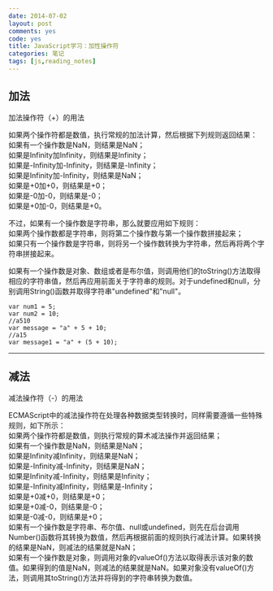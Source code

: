 ```yaml
---
date: 2014-07-02
layout: post
comments: yes
code: yes
title: JavaScript学习：加性操作符
categories: 笔记
tags: [js,reading_notes]
---
```


## 加法

加法操作符（+）的用法

如果两个操作符都是数值，执行常规的加法计算，然后根据下列规则返回结果：  
如果有一个操作数是NaN，则结果是NaN；   
如果是Infinity加Infinity，则结果是Infinity；   
如果是-Infinity加-Infinity，则结果是-Infinity；   
如果是Infinity加-Infinity，则结果是NaN；   
如果是+0加+0，则结果是+0；   
如果是-0加-0，则结果是-0；   
如果是+0加-0，则结果是+0。 

不过，如果有一个操作数是字符串，那么就要应用如下规则：   
如果两个操作数都是字符串，则将第二个操作数与第一个操作数拼接起来；   
如果只有一个操作数是字符串，则将另一个操作数转换为字符串，然后再将两个字符串拼接起来。

如果有一个操作数是对象、数组或者是布尔值，则调用他们的toString()方法取得相应的字符串值，然后再应用前面关于字符串的规则。对于undefined和null，分别调用String()函数并取得字符串"undefined"和"null"。

    var num1 = 5;
    var num2 = 10;
    //a510
    var message = "a" + 5 + 10; 
    //a15
    var message1 = "a" + (5 + 10); 

-----

## 减法

减法操作符（-）的用法

ECMAScript中的减法操作符在处理各种数据类型转换时，同样需要遵循一些特殊规则，如下所示：   
如果两个操作符都是数值，则执行常规的算术减法操作并返回结果；    
如果有一个操作数是NaN，则结果是NaN；   
如果是Infinity减Infinity，则结果是NaN；   
如果是-Infinity减-Infinity，则结果是NaN；   
如果是Infinity减-Infinity，则结果是Infinity；   
如果是-Infinity减Infinity，则结果是-Infinity；   
如果是+0减+0，则结果是+0；   
如果是+0减-0，则结果是-0；   
如果是-0减-0，则结果是+0；   
如果有一个操作数是字符串、布尔值、null或undefined，则先在后台调用Number()函数将其转换为数值，然后再根据前面的规则执行减法计算。如果转换的结果是NaN，则减法的结果就是NaN；   
如果有一个操作数是对象，则调用对象的valueOf()方法以取得表示该对象的数值。如果得到的值是NaN，则减法的结果就是NaN。如果对象没有valueOf()方法，则调用其toString()方法并将得到的字符串转换为数值。